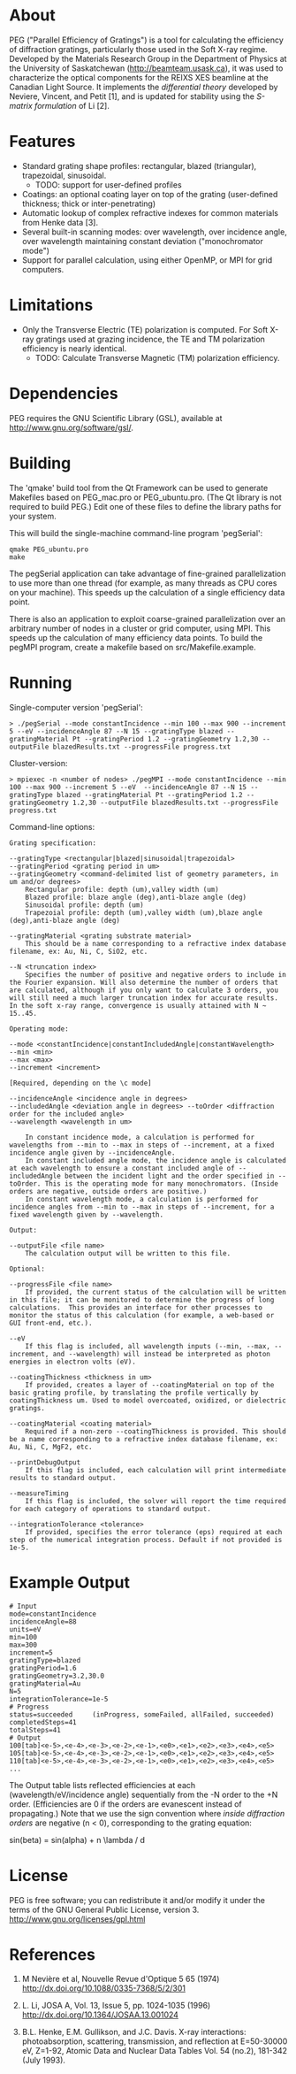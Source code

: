 About
========

PEG ("Parallel Efficiency of Gratings") is a tool for calculating the efficiency of diffraction gratings, particularly those used in the Soft X-ray regime.  Developed by the Materials Research Group in the Department of Physics at the University of Saskatchewan (http://beamteam.usask.ca), it was used to characterize the optical components for the REIXS XES beamline at the Canadian Light Source. It implements the _differential theory_ developed by Neviere, Vincent, and Petit [1], and is updated for stability using the _S-matrix formulation_ of Li [2].

Features
========

- Standard grating shape profiles: rectangular, blazed (triangular), trapezoidal, sinusoidal.
	- TODO: support for user-defined profiles
- Coatings: an optional coating layer on top of the grating (user-defined thickness; thick or inter-penetrating)
- Automatic lookup of complex refractive indexes for common materials from Henke data [3].
- Several built-in scanning modes: over wavelength, over incidence angle, over wavelength maintaining constant deviation ("monochromator mode")
- Support for parallel calculation, using either OpenMP, or MPI for grid computers.

Limitations
========

- Only the Transverse Electric (TE) polarization is computed. For Soft X-ray gratings used at grazing incidence, the TE and TM polarization efficiency is nearly identical.
	- TODO: Calculate Transverse Magnetic (TM) polarization efficiency.

Dependencies
========

PEG requires the GNU Scientific Library (GSL), available at http://www.gnu.org/software/gsl/.

Building
========

The 'qmake' build tool from the Qt Framework can be used to generate Makefiles based on PEG_mac.pro or PEG_ubuntu.pro.  (The Qt library is not required to build PEG.)  Edit one of these files to define the library paths for your system.

This will build the single-machine command-line program 'pegSerial':

```
qmake PEG_ubuntu.pro
make
```

The pegSerial application can take advantage of fine-grained parallelization to use more than one thread (for example, as many threads as CPU cores on your machine). This speeds up the calculation of a single efficiency data point.

There is also an application to exploit coarse-grained parallelization over an arbitrary number of nodes in a cluster or grid computer, using MPI. This speeds up the calculation of many efficiency data points.  To build the pegMPI program, create a makefile based on src/Makefile.example.

Running
========

Single-computer version 'pegSerial':

```
> ./pegSerial --mode constantIncidence --min 100 --max 900 --increment 5 --eV --incidenceAngle 87 --N 15 --gratingType blazed --gratingMaterial Pt --gratingPeriod 1.2 --gratingGeometry 1.2,30 --outputFile blazedResults.txt --progressFile progress.txt
```

Cluster-version:

```
> mpiexec -n <number of nodes> ./pegMPI --mode constantIncidence --min 100 --max 900 --increment 5 --eV  --incidenceAngle 87 --N 15 --gratingType blazed --gratingMaterial Pt --gratingPeriod 1.2 --gratingGeometry 1.2,30 --outputFile blazedResults.txt --progressFile progress.txt
```

Command-line options:
```
Grating specification:

--gratingType <rectangular|blazed|sinusoidal|trapezoidal>
--gratingPeriod <grating period in um>
--gratingGeometry <command-delimited list of geometry parameters, in um and/or degrees>
	Rectangular profile: depth (um),valley width (um)
	Blazed profile: blaze angle (deg),anti-blaze angle (deg)
	Sinusoidal profile: depth (um)
	Trapezoial profile: depth (um),valley width (um),blaze angle (deg),anti-blaze angle (deg)

--gratingMaterial <grating substrate material>
	This should be a name corresponding to a refractive index database filename, ex: Au, Ni, C, SiO2, etc.
	
--N <truncation index>
	Specifies the number of positive and negative orders to include in the Fourier expansion. Will also determine the number of orders that are calculated, although if you only want to calculate 3 orders, you will still need a much larger truncation index for accurate results.  In the soft x-ray range, convergence is usually attained with N ~ 15..45.

Operating mode:

--mode <constantIncidence|constantIncludedAngle|constantWavelength>
--min <min>
--max <max>
--increment <increment>

[Required, depending on the \c mode]

--incidenceAngle <incidence angle in degrees>
--includedAngle <deviation angle in degrees> --toOrder <diffraction order for the included angle>
--wavelength <wavelength in um>

	In constant incidence mode, a calculation is performed for wavelengths from --min to --max in steps of --increment, at a fixed incidence angle given by --incidenceAngle.
	In constant included angle mode, the incidence angle is calculated at each wavelength to ensure a constant included angle of --includedAngle between the incident light and the order specified in --toOrder. This is the operating mode for many monochromators. (Inside orders are negative, outside orders are positive.)
	In constant wavelength mode, a calculation is performed for incidence angles from --min to --max in steps of --increment, for a fixed wavelength given by --wavelength.
	
Output:

--outputFile <file name>
	The calculation output will be written to this file.

Optional:

--progressFile <file name>
	If provided, the current status of the calculation will be written in this file; it can be monitored to determine the progress of long calculations.  This provides an interface for other processes to monitor the status of this calculation (for example, a web-based or GUI front-end, etc.).
	
--eV
	If this flag is included, all wavelength inputs (--min, --max, --increment, and --wavelength) will instead be interpreted as photon energies in electron volts (eV).

--coatingThickness <thickness in um>
	If provided, creates a layer of --coatingMaterial on top of the basic grating profile, by translating the profile vertically by coatingThickness um. Used to model overcoated, oxidized, or dielectric gratings.

--coatingMaterial <coating material>
	Required if a non-zero --coatingThickness is provided. This should be a name corresponding to a refractive index database filename, ex: Au, Ni, C, MgF2, etc.
	
--printDebugOutput
	If this flag is included, each calculation will print intermediate results to standard output.

--measureTiming
	If this flag is included, the solver will report the time required for each category of operations to standard output.

--integrationTolerance <tolerance>
	If provided, specifies the error tolerance (eps) required at each step of the numerical integration process. Default if not provided is 1e-5.
```

Example Output
========

```
# Input
mode=constantIncidence
incidenceAngle=88
units=eV
min=100
max=300
increment=5
gratingType=blazed
gratingPeriod=1.6
gratingGeometry=3.2,30.0
gratingMaterial=Au
N=5
integrationTolerance=1e-5
# Progress
status=succeeded     (inProgress, someFailed, allFailed, succeeded)
completedSteps=41
totalSteps=41
# Output
100[tab]<e-5>,<e-4>,<e-3>,<e-2>,<e-1>,<e0>,<e1>,<e2>,<e3>,<e4>,<e5>
105[tab]<e-5>,<e-4>,<e-3>,<e-2>,<e-1>,<e0>,<e1>,<e2>,<e3>,<e4>,<e5>
110[tab]<e-5>,<e-4>,<e-3>,<e-2>,<e-1>,<e0>,<e1>,<e2>,<e3>,<e4>,<e5>
...
```

The Output table lists reflected efficiencies at each (wavelength/eV/incidence angle) sequentially from the -N order to the +N order.  (Efficiencies are 0 if the orders are evanescent instead of propagating.)  Note that we use the sign convention where _inside diffraction orders_ are negative (n < 0), corresponding to the grating equation:

sin(beta) = sin(alpha) + n \lambda / d

License
========
PEG is free software; you can redistribute it and/or modify it under the terms of the GNU General Public License, version 3. http://www.gnu.org/licenses/gpl.html


References
========

1. M Nevière et al, Nouvelle Revue d'Optique 5 65 (1974) http://dx.doi.org/10.1088/0335-7368/5/2/301

2. L. Li, JOSA A, Vol. 13, Issue 5, pp. 1024-1035 (1996)
http://dx.doi.org/10.1364/JOSAA.13.001024

3. B.L. Henke, E.M. Gullikson, and J.C. Davis. X-ray interactions: photoabsorption, scattering, transmission, and reflection at E=50-30000 eV, Z=1-92, Atomic Data and Nuclear Data Tables Vol. 54 (no.2), 181-342 (July 1993).